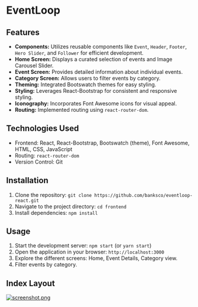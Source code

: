 # EventLoop

## Features

- **Components:** Utilizes reusable components like `Event`, `Header`, `Footer`, `Hero Slider`, and `Follower` for efficient development.
- **Home Screen:** Displays a curated selection of events and Image Carousel Slider.
- **Event Screen:** Provides detailed information about individual events.
- **Category Screen:** Allows users to filter events by category.
- **Theming:** Integrated Bootswatch themes for easy styling.
- **Styling:** Leverages React-Bootstrap for consistent and responsive styling.
- **Iconography:** Incorporates Font Awesome icons for visual appeal.
- **Routing:** Implemented routing using `react-router-dom`.
  

## Technologies Used

- Frontend: React, React-Bootstrap, Bootswatch (theme), Font Awesome, HTML, CSS, JavaScript
- Routing: `react-router-dom`
- Version Control: Git

## Installation

1. Clone the repository: `git clone https://github.com/banksco/eventloop-react.git `
2. Navigate to the project directory: `cd frontend`
3. Install dependencies: `npm install`

## Usage

1. Start the development server: `npm start` (or `yarn start`)
2. Open the application in your browser: `http://localhost:3000`
3. Explore the different screens: Home, Event Details, Category view.
4. Filter events by category.

## Index Layout
[![screenshot.png](https://i.postimg.cc/v8LjkxgC/screenshot.png)](https://postimg.cc/w3M0svkk)

